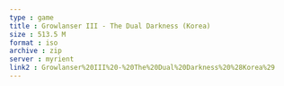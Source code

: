 ```yaml
---
type : game
title : Growlanser III - The Dual Darkness (Korea)
size : 513.5 M
format : iso
archive : zip
server : myrient
link2 : Growlanser%20III%20-%20The%20Dual%20Darkness%20%28Korea%29
---
```

